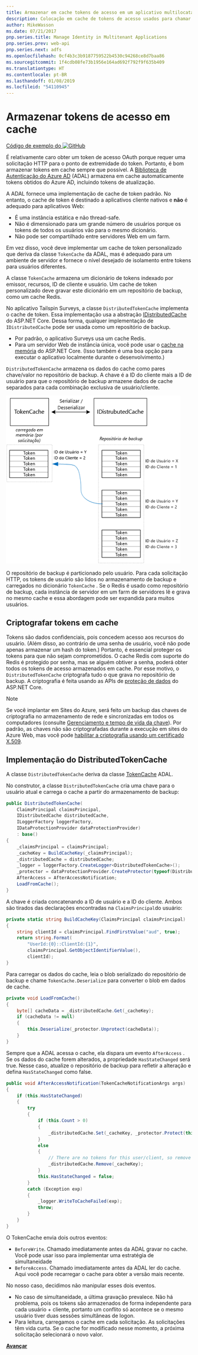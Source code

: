 ```yaml
---
title: Armazenar em cache tokens de acesso em um aplicativo multilocatário
description: Colocação em cache de tokens de acesso usados para chamar uma API Web de back-end.
author: MikeWasson
ms.date: 07/21/2017
pnp.series.title: Manage Identity in Multitenant Applications
pnp.series.prev: web-api
pnp.series.next: adfs
ms.openlocfilehash: 0cf4b3c3b9187759522b4530c94268ce8d7baa86
ms.sourcegitcommit: 1f4cdb08fe73b1956e164ad692f792f9f635b409
ms.translationtype: HT
ms.contentlocale: pt-BR
ms.lasthandoff: 01/08/2019
ms.locfileid: "54110945"
---
```

# <a name="cache-access-tokens"></a>Armazenar tokens de acesso em cache

[Código de exemplo do ![GitHub](../_images/github.png)][sample application]

É relativamente caro obter um token de acesso OAuth porque requer uma solicitação HTTP para o ponto de extremidade do token. Portanto, é bom armazenar tokens em cache sempre que possível. A [Biblioteca de Autenticação do Azure AD][ADAL] (ADAL) armazena em cache automaticamente tokens obtidos do Azure AD, incluindo tokens de atualização.

A ADAL fornece uma implementação de cache de token padrão. No entanto, o cache de token é destinado a aplicativos cliente nativos e **não** é adequado para aplicativos Web:

* É uma instância estática e não thread-safe.
* Não é dimensionado para um grande número de usuários porque os tokens de todos os usuários vão para o mesmo dicionário.
* Não pode ser compartilhado entre servidores Web em um farm.

Em vez disso, você deve implementar um cache de token personalizado que deriva da classe `TokenCache` da ADAL, mas é adequado para um ambiente de servidor e fornece o nível desejado de isolamento entre tokens para usuários diferentes.

A classe `TokenCache` armazena um dicionário de tokens indexado por emissor, recursos, ID de cliente e usuário. Um cache de token personalizado deve gravar este dicionário em um repositório de backup, como um cache Redis.

No aplicativo Tailspin Surveys, a classe `DistributedTokenCache` implementa o cache de token. Essa implementação usa a abstração [IDistributedCache][distributed-cache] do ASP.NET Core. Dessa forma, qualquer implementação de `IDistributedCache` pode ser usada como um repositório de backup.

* Por padrão, o aplicativo Surveys usa um cache Redis.
* Para um servidor Web de instância única, você pode usar o [cache na memória][in-memory-cache] do ASP.NET Core. (Isso também é uma boa opção para executar o aplicativo localmente durante o desenvolvimento.)

`DistributedTokenCache` armazena os dados do cache como pares chave/valor no repositório de backup. A chave é a ID do cliente mais a ID de usuário para que o repositório de backup armazene dados de cache separados para cada combinação exclusiva de usuário/cliente.

![Cache de token](./images/token-cache.png)

O repositório de backup é particionado pelo usuário. Para cada solicitação HTTP, os tokens de usuário são lidos no armazenamento de backup e carregados no dicionário `TokenCache` . Se o Redis é usado como repositório de backup, cada instância de servidor em um farm de servidores lê e grava no mesmo cache e essa abordagem pode ser expandida para muitos usuários.

## <a name="encrypting-cached-tokens"></a>Criptografar tokens em cache

Tokens são dados confidenciais, pois concedem acesso aos recursos do usuário. (Além disso, ao contrário de uma senha de usuário, você não pode apenas armazenar um hash do token.) Portanto, é essencial proteger os tokens para que não sejam comprometidos. O cache Redis com suporte do Redis é protegido por senha, mas se alguém obtiver a senha, poderá obter todos os tokens de acesso armazenados em cache. Por esse motivo, o `DistributedTokenCache` criptografa tudo o que grava no repositório de backup. A criptografia é feita usando as APIs de [proteção de dados][data-protection] do ASP.NET Core.

> [!NOTE]
> Se você implantar em Sites do Azure, será feito um backup das chaves de criptografia no armazenamento de rede e sincronizadas em todos os computadores (consulte [Gerenciamento e tempo de vida da chave][key-management]). Por padrão, as chaves não são criptografadas durante a execução em sites do Azure Web, mas você pode [habilitar a criptografia usando um certificado X.509][x509-cert-encryption].

## <a name="distributedtokencache-implementation"></a>Implementação do DistributedTokenCache

A classe `DistributedTokenCache` deriva da classe [TokenCache][tokencache-class] ADAL.

No construtor, a classe `DistributedTokenCache` cria uma chave para o usuário atual e carrega o cache a partir do armazenamento de backup:

```csharp
public DistributedTokenCache(
    ClaimsPrincipal claimsPrincipal,
    IDistributedCache distributedCache,
    ILoggerFactory loggerFactory,
    IDataProtectionProvider dataProtectionProvider)
    : base()
{
    _claimsPrincipal = claimsPrincipal;
    _cacheKey = BuildCacheKey(_claimsPrincipal);
    _distributedCache = distributedCache;
    _logger = loggerFactory.CreateLogger<DistributedTokenCache>();
    _protector = dataProtectionProvider.CreateProtector(typeof(DistributedTokenCache).FullName);
    AfterAccess = AfterAccessNotification;
    LoadFromCache();
}
```

A chave é criada concatenando a ID de usuário e a ID do cliente. Ambos são tirados das declarações encontradas na `ClaimsPrincipal`do usuário:

```csharp
private static string BuildCacheKey(ClaimsPrincipal claimsPrincipal)
{
    string clientId = claimsPrincipal.FindFirstValue("aud", true);
    return string.Format(
        "UserId:{0}::ClientId:{1}",
        claimsPrincipal.GetObjectIdentifierValue(),
        clientId);
}
```

Para carregar os dados do cache, leia o blob serializado do repositório de backup e chame `TokenCache.Deserialize` para converter o blob em dados de cache.

```csharp
private void LoadFromCache()
{
    byte[] cacheData = _distributedCache.Get(_cacheKey);
    if (cacheData != null)
    {
        this.Deserialize(_protector.Unprotect(cacheData));
    }
}
```

Sempre que a ADAL acessa o cache, ela dispara um evento `AfterAccess` . Se os dados do cache forem alterados, a propriedade `HasStateChanged` será true. Nesse caso, atualize o repositório de backup para refletir a alteração e defina `HasStateChanged` como false.

```csharp
public void AfterAccessNotification(TokenCacheNotificationArgs args)
{
    if (this.HasStateChanged)
    {
        try
        {
            if (this.Count > 0)
            {
                _distributedCache.Set(_cacheKey, _protector.Protect(this.Serialize()));
            }
            else
            {
                // There are no tokens for this user/client, so remove the item from the cache.
                _distributedCache.Remove(_cacheKey);
            }
            this.HasStateChanged = false;
        }
        catch (Exception exp)
        {
            _logger.WriteToCacheFailed(exp);
            throw;
        }
    }
}
```

O TokenCache envia dois outros eventos:

* `BeforeWrite`. Chamado imediatamente antes da ADAL gravar no cache. Você pode usar isso para implementar uma estratégia de simultaneidade
* `BeforeAccess`. Chamado imediatamente antes da ADAL ler do cache. Aqui você pode recarregar o cache para obter a versão mais recente.

No nosso caso, decidimos não manipular esses dois eventos.

* No caso de simultaneidade, a última gravação prevalece. Não há problema, pois os tokens são armazenados de forma independente para cada usuário + cliente, portanto um conflito só acontece se o mesmo usuário tiver duas sessões simultâneas de logon.
* Para leitura, carregamos o cache em cada solicitação. As solicitações têm vida curta. Se o cache for modificado nesse momento, a próxima solicitação selecionará o novo valor.

[**Avançar**][client-assertion]

<!-- links -->
[ADAL]: https://msdn.microsoft.com/library/azure/jj573266.aspx
[client-assertion]: ./client-assertion.md
[data-protection]: /aspnet/core/security/data-protection/
[distributed-cache]: /aspnet/core/performance/caching/distributed
[key-management]: /aspnet/core/security/data-protection/configuration/default-settings
[in-memory-cache]: /aspnet/core/performance/caching/memory
[tokencache-class]: https://msdn.microsoft.com/library/azure/microsoft.identitymodel.clients.activedirectory.tokencache.aspx
[x509-cert-encryption]: /aspnet/core/security/data-protection/implementation/key-encryption-at-rest#x509-certificate
[sample application]: https://github.com/mspnp/multitenant-saas-guidance
